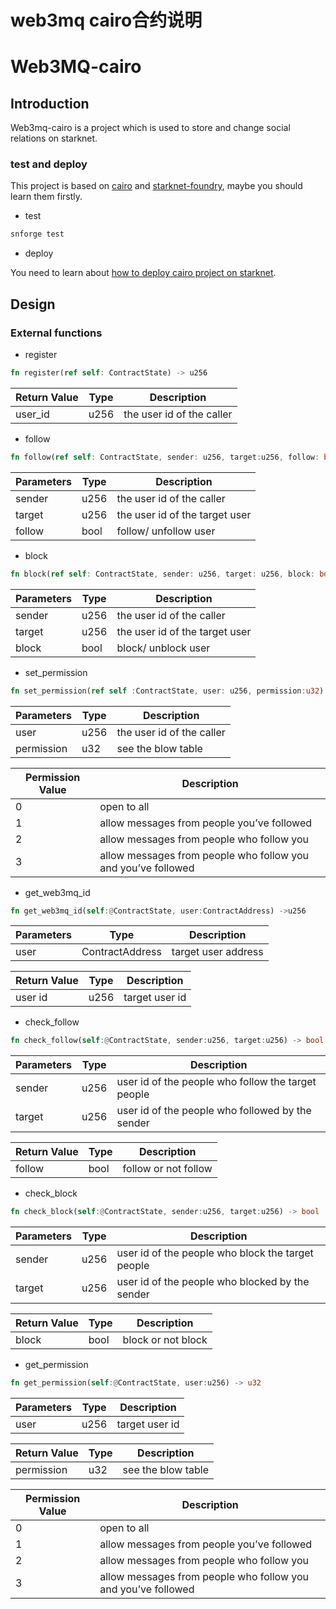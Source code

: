 # web3mq cairo合约说明

# **Web3MQ-cairo**

## **Introduction**

Web3mq-cairo is a project which is used to store and change social relations on starknet.

### **test and deploy**

This project is based on [cairo](https://github.com/starkware-libs/cairo) and [starknet-foundry](https://github.com/foundry-rs/starknet-foundry), maybe you should learn them firstly.

- test

```rust
snforge test
```

- deploy

You need to learn about [how to deploy cairo project on starknet](https://foundry-rs.github.io/starknet-foundry/starknet/index.html).

## Design

### External functions

- register

```rust
fn register(ref self: ContractState) -> u256
```

| Return Value | Type | Description |
| --- | --- | --- |
| user_id | u256 | the user id of the caller |
- follow

```rust
fn follow(ref self: ContractState, sender: u256, target:u256, follow: bool)
```

| Parameters | Type | Description |
| --- | --- | --- |
| sender | u256 | the user id of the caller |
| target | u256 | the user id of the target user |
| follow | bool | follow/ unfollow user |
- block

```rust
fn block(ref self: ContractState, sender: u256, target: u256, block: bool)
```

| Parameters | Type | Description |
| --- | --- | --- |
| sender | u256 | the user id of the caller |
| target | u256 | the user id of the target user |
| block | bool | block/ unblock user |
- set_permission

```rust
fn set_permission(ref self :ContractState, user: u256, permission:u32)
```

| Parameters | Type | Description |
| --- | --- | --- |
| user | u256 | the user id of the caller |
| permission | u32 | see the blow table |

| Permission Value | Description |
| --- | --- |
| 0 | open to all |
| 1 | allow messages from people you’ve followed |
| 2 | allow messages from people who follow you |
| 3 | allow messages from people who follow you and you’ve followed |
- get_web3mq_id

```rust
fn get_web3mq_id(self:@ContractState, user:ContractAddress) ->u256
```

| Parameters | Type | Description |
| --- | --- | --- |
| user | ContractAddress | target user address |

| Return Value | Type | Description |
| --- | --- | --- |
| user id | u256 | target user id |
- check_follow

```rust
fn check_follow(self:@ContractState, sender:u256, target:u256) -> bool
```

| Parameters | Type | Description |
| --- | --- | --- |
| sender | u256 | user id of the people who follow the target people |
| target | u256 | user id of the people who followed by the sender |

| Return Value | Type | Description |
| --- | --- | --- |
| follow | bool | follow or not follow |
- check_block

```rust
fn check_block(self:@ContractState, sender:u256, target:u256) -> bool
```

| Parameters | Type | Description |
| --- | --- | --- |
| sender | u256 | user id of the people who block the target people |
| target | u256 | user id of the people who blocked by the sender |

| Return Value | Type | Description |
| --- | --- | --- |
| block | bool | block or not block |
- get_permission

```rust
fn get_permission(self:@ContractState, user:u256) -> u32
```

| Parameters | Type | Description |
| --- | --- | --- |
| user | u256 | target user id |

| Return Value | Type | Description |
| --- | --- | --- |
| permission | u32 | see the blow table |

| Permission Value | Description |
| --- | --- |
| 0 | open to all |
| 1 | allow messages from people you’ve followed |
| 2 | allow messages from people who follow you |
| 3 | allow messages from people who follow you and you’ve followed |